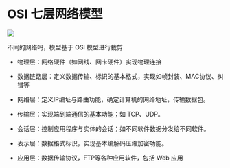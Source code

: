 # OSI 七层网络模型

<img src='https://pic4.zhimg.com/80/v2-5cbeb7559063647a40d6764e67bb91c3_720w.jpg'>

不同的网络吗，模型基于 OSI 模型进行裁剪
- 物理层：网络硬件（如网线、网卡硬件）实现物理连接

- 数据链路层：定义数据传输、标识的基本格式，实现如帧封装、MAC协议、纠错等

- 网络层：定义IP编址与路由功能，确定计算机的网络地址，传输数据包。

- 传输层：实现端到端通信的基本功能；如 TCP、UDP。

- 会话层：控制应用程序与实体的会话；如不同软件数据分发给不同软件。
- 表示层：数据格式标识，实现基本编解码压缩加密功能。
- 应用层：数据传输协议，FTP等各种应用软件，包括 Web 应用

